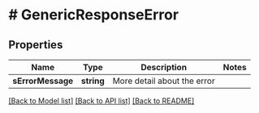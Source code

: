 # # GenericResponseError

## Properties

Name | Type | Description | Notes
------------ | ------------- | ------------- | -------------
**sErrorMessage** | **string** | More detail about the error | 

[[Back to Model list]](../../README.md#documentation-for-models) [[Back to API list]](../../README.md#documentation-for-api-endpoints) [[Back to README]](../../README.md)


